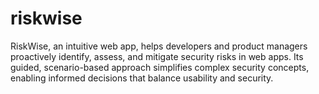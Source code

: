 # riskwise
RiskWise, an intuitive web app, helps developers and product managers proactively identify, assess, and mitigate security risks in web apps. Its guided, scenario-based approach simplifies complex security concepts, enabling informed decisions that balance usability and security.
